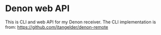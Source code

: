 # Denon web API

This is CLI and web API for my Denon receiver.
The CLI implementation is from: https://github.com/jtangelder/denon-remote

